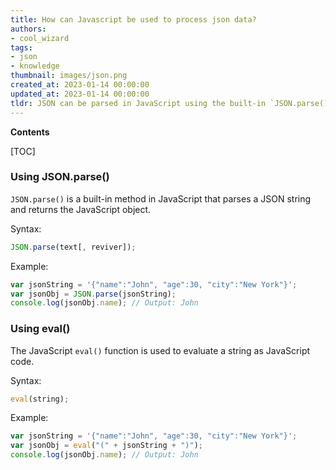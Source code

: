 ```yaml
---
title: How can Javascript be used to process json data?
authors:
- cool_wizard
tags:
- json
- knowledge
thumbnail: images/json.png
created_at: 2023-01-14 00:00:00
updated_at: 2023-01-14 00:00:00
tldr: JSON can be parsed in JavaScript using the built-in `JSON.parse()` method.
---
```


**Contents**

[TOC]

### Using JSON.parse()
`JSON.parse()` is a built-in method in JavaScript that parses a JSON string and returns the JavaScript object.

Syntax:
```javascript
JSON.parse(text[, reviver]);
```

Example:
```javascript
var jsonString = '{"name":"John", "age":30, "city":"New York"}';
var jsonObj = JSON.parse(jsonString);
console.log(jsonObj.name); // Output: John
```

### Using eval()
The JavaScript `eval()` function is used to evaluate a string as JavaScript code.

Syntax:
```javascript
eval(string);
```

Example:
```javascript
var jsonString = '{"name":"John", "age":30, "city":"New York"}';
var jsonObj = eval("(" + jsonString + ")");
console.log(jsonObj.name); // Output: John
```
